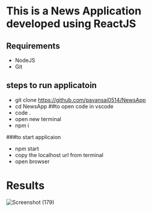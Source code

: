 # This is a News Application developed using ReactJS 
## Requirements
- NodeJS
- Git 
  
## steps to run applicatoin
<!-- create new directory and open cmd navigate to new directory in cmd -->
- git clone https://github.com/pavansai0514/NewsApp 
- cd NewsApp <!-- to change directory -->
##to open code in vscode
- code .  <!-- (code .(dot) ) -->
- open new terminal <!-- (crtl + shift + ~)  -->
- npm i  <!--to install node modules -->
  
###to start applicaion 
- npm start
- copy the localhost url from terminal
- open browser 
# Results
![Screenshot (179)](https://github.com/user-attachments/assets/2cce5a7d-d79c-43d9-a9c4-561ac0571e58)


